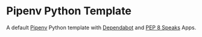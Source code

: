 # Pipenv Python Template

A default [Pipenv](https://github.com/pypa/pipenv) Python template with [Dependabot](https://dependabot.com/) and [PEP 8 Speaks](https://pep8speaks.com/) Apps.
